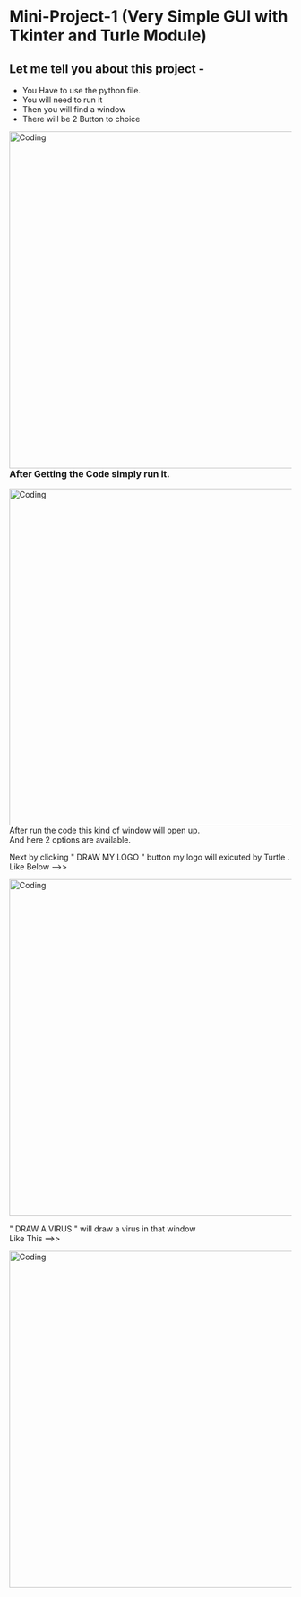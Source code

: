 # Mini-Project-1 (Very Simple GUI with Tkinter and Turle Module)
## Let me tell you about this project -

- You Have to use the python file.
- You will need to run it
- Then you will find a window
- There will be 2 Button to choice


<img align="right" alt="Coding" width="600" src="https://raw.githubusercontent.com/luis960035/Mini-Project-Python_2022/main/001_LogoOrVirus/Demo/minipss1.1.png">

### After Getting the Code simply run it.


<img align="center" alt="Coding" width="600" src="https://raw.githubusercontent.com/luis960035/Mini-Project-Python_2022/main/001_LogoOrVirus/Demo/minipss1.3.png">
After run the code this kind of window will open up.<br> And here 2 options are available. 

<p> Next by clicking " DRAW MY LOGO " button my logo will exicuted by Turtle . <br>
Like Below -->>
</p>
<img align="center" alt="Coding" width="600" src="https://raw.githubusercontent.com/luis960035/Mini-Project-Python_2022/main/001_LogoOrVirus/Demo/minipss1.2.png">

<p>" DRAW A VIRUS " will draw a virus in that window <br>Like This ==>> </p>

<img align="center" alt="Coding" width="600" src="https://raw.githubusercontent.com/luis960035/Mini-Project-Python_2022/main/001_LogoOrVirus/Demo/minipss1.png">

